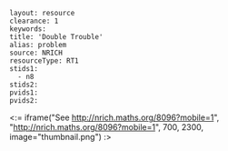 ````
layout: resource
clearance: 1
keywords:
title: 'Double Trouble'
alias: problem
source: NRICH
resourceType: RT1
stids1: 
  - n8
stids2:
pvids1:
pvids2:

````

<:= iframe("See http://nrich.maths.org/8096?mobile=1", "http://nrich.maths.org/8096?mobile=1", 700, 2300, image="thumbnail.png") :>


